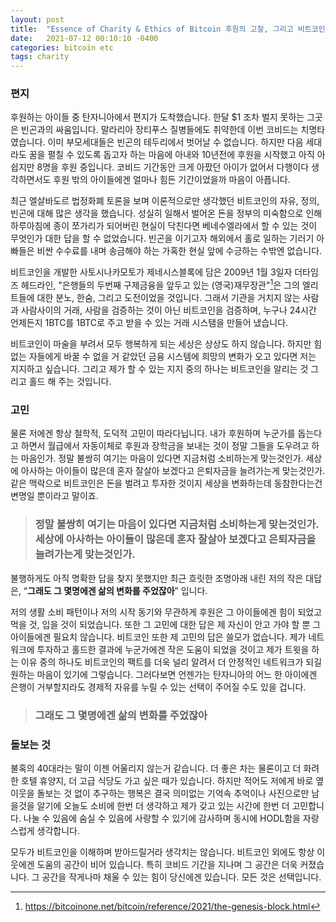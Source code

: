 ```yaml
---
layout: post
title:  "Essence of Charity & Ethics of Bitcoin 후원의 고찰, 그리고 비트코인"
date:   2021-07-12 00:10:10 -0400
categories: bitcoin etc
tags: charity
---
```

### 편지
후원하는 아이들 중 탄자니아에서 편지가 도착했습니다.  한달 $1 조차 벌지 못하는 그곳은 빈곤과의 싸움입니다.  말라리아 장티푸스 질병들에도 취약한데 이번 코비드는 치명타였습니다.  이미 부모세대들은 빈곤의 테두리에서 벗어날 수 없습니다.  하지만 다음 세대라도 꿈을 펼칠 수 있도록 돕고자 하는 마음에 아내와 10년전에 후원을 시작했고 아직 아쉽지만 8명을 후원 중입니다.  코비드 기간동안 크게 아팠던 아이가 없어서 다행이다 생각하면서도 후원 밖의 아이들에겐 얼마나 힘든 기간이었을까 마음이 아픕니다.

최근 엘살바도르 법정화폐 토론을 보며 이론적으로만 생각했던 비트코인의 자유, 정의, 빈곤에 대해 많은 생각을 했습니다.  성실히 일해서 벌어온 돈을 정부의 미숙함으로 인해 하루아침에 종이 쪼가리가 되어버린 현실이 닥친다면 베네수엘라에서 할 수 있는 것이 무엇인가 대한 답을 할 수 없었습니다. 빈곤을 이기고자 해외에서 홀로 일하는 기러기 아빠들은 비싼 수수료를 내며 송금해야 하는 가혹한 현실 앞에 수긍하는 수밖엔 없습니다.

비트코인을 개발한 사토시나카모토가 제네시스블록에 담은 2009년 1월 3일자 더타임즈 헤드라인, "은행들의 두번째 구제금융을 앞두고 있는 (영국)재무장관"[^1]은 그의 엘리트들에 대한 분노, 한숨, 그리고 도전이었을 것입니다.  그래서 기관을 거치지 않는 사람과 사람사이의 거래, 사람을 검증하는 것이 아닌 비트코인을 검증하며, 누구나 24시간 언제든지 1BTC를 1BTC로 주고 받을 수 있는 거래 시스탬을 만들어 냈습니다.

비트코인이 마술을 부려서 모두 행복하게 되는 세상은 상상도 하지 않습니다.  하지만 힘없는 자들에게 바꿀 수 없을 거 같았던 금융 시스템에 희망의 변화가 오고 있다면 저는 지지하고 싶습니다.  그리고 제가 할 수 있는 지지 중의 하나는 비트코인을 알리는 것 그리고 홀드 해 주는 것입니다.

### 고민

물론 저에겐 항상 철학적, 도덕적 고민이 따라다닙니다.  내가 후원하며 누군가를 돕는다고 하면서 월급에서 자동이체로 후원과 장학금을 보내는 것이 정말 그들을 도우려고 하는 마음인가.  정말 불쌍히 여기는 마음이 있다면 지금처럼 소비하는게 맞는것인가.  세상에 아사하는 아이들이 많은데 혼자 잘살아 보겠다고 은퇴자금을 늘려가는게 맞는것인가.  같은 맥락으로 비트코인은 돈을 벌려고 투자한 것이지 세상을 변화하는데 동참한다는건 변명일 뿐이라고 말이죠.

>### 정말 불쌍히 여기는 마음이 있다면 지금처럼 소비하는게 맞는것인가.  세상에 아사하는 아이들이 많은데 혼자 잘살아 보겠다고 은퇴자금을 늘려가는게 맞는것인가.

불행하게도 아직 명확한 답을 찾지 못했지만 최근 흐릿한 조명아래 내린 저의 작은 대답은, “**그래도 그 몇명에겐 삶의 변화를 주었잖아**” 입니다.

저의 생활 소비 패턴이나 저의 시작 동기와 무관하게 후원은 그 아이들에겐 힘이 되었고 먹을 것, 입을 것이 되었습니다.  또한 그 고민에 대한 답은 제 자신이 안고 가야 할 뿐 그 아이들에겐 필요치 않습니다.  비트코인 또한 제 고민의 답은 쓸모가 없습니다.  제가 네트워크에 투자하고 홀드한 결과에 누군가에겐 작은 도움이 되었을 것이고 제가 트윗을 하는 이유 중의 하나도 비트코인의 팩트를 더욱 널리 알려서 더 안정적인 네트워크가 되길 원하는 마음이 있기에 그렇습니다.  그러다보면 언젠가는 탄자니아의 어느 한 아이에겐 은행이 거부할지라도 경제적 자유를 누릴 수 있는 선택이 주어질 수도 있을 겁니다.

>### 그래도 그 몇명에겐 삶의 변화를 주었잖아

### 돌보는 것
불혹의 40대라는 말이 이젠 어울리지 않는거 같습니다. 더 좋은 차는 물론이고 더 화려한 호텔 휴양지, 더 고급 식당도 가고 싶은 때가 있습니다.  하지만 적어도 저에게 바로 옆 이웃을 돌보는 것 없이 추구하는 행복은 결국 의미없는 기억속 추억이나 사진으로만 남을것을 알기에 오늘도 소비에 한번 더 생각하고 제가 갖고 있는 시간에 한번 더 고민합니다. 나눌 수 있음에 숨실 수 있음에 사랑할 수 있기에 감사하며 동시에 HODL함을 자랑스럽게 생각합니다.  

모두가 비트코인을 이해하며 받아드릴거라 생각치는 않습니다.  비트코인 외에도 항상 이웃에겐 도움의 공간이 비어 있습니다.  특히 코비드 기간을 지나며 그 공간은 더욱 커졌습니다.  그 공간을 작게나마 채울 수 있는 힘이 당신에겐 있습니다.  모든 것은 선택입니다.

[^1]: <https://bitcoinone.net/bitcoin/reference/2021/the-genesis-block.html>
